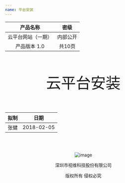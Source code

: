 ```yaml
---
name: 平台安装
---
```


<center>

产品名称|密级
:-:|:-:
云平台网站（一期）|内部公开
产品版本 1.0|共10页

</center>

</br></br>

<center> <font size=30pt> 云平台安装</font> </center>

<html>
<!--在这里插入内容-->
</html>



</br></br>

<center>

拟制|日期
:-:|:-:
张健|2018-02-05

</center>

</br></br>

<center>

![image](https://note.youdao.com/yws/public/resource/5f8b148a9d2b2da52ee5c6ef41e87a57/xmlnote/C67F705740224D70A48CF408A459AF35/244)

</center>

<center>
深圳市视维科技股份有限公司

版权所有 侵权必究
</center>

</br></br></br></br>
